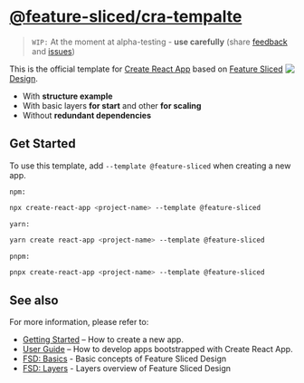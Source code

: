 # [@feature-sliced/cra-tempalte](https://www.npmjs.com/package/@feature-sliced/cra-template)

> `WIP:` At the moment at alpha-testing - **use carefully** (share [feedback](https://github.com/feature-sliced/cra-template/discussions/10) and [issues](https://github.com/feature-sliced/cra-template/issues))

<img src="https://avatars.githubusercontent.com/u/60469024?s=120&v=4" align="right">

This is the official template for [Create React App](https://github.com/facebook/create-react-app) based on [Feature Sliced Design](https://feature-sliced.design/).

- With **structure example**
- With basic layers **for start** and other **for scaling**
- Without **redundant dependencies**

## Get Started

To use this template, add `--template @feature-sliced` when creating a new app.

`npm:`

```bash
npx create-react-app <project-name> --template @feature-sliced
```

`yarn:`

```bash
yarn create react-app <project-name> --template @feature-sliced
```

`pnpm:`

```bash
pnpx create-react-app <project-name> --template @feature-sliced
```

## See also

For more information, please refer to:

- [Getting Started](https://create-react-app.dev/docs/getting-started) – How to create a new app.
- [User Guide](https://create-react-app.dev) – How to develop apps bootstrapped with Create React App.
- [FSD: Basics](https://feature-sliced.design/en/docs/get-started/basics) - Basic concepts of Feature Sliced Design
- [FSD: Layers](https://feature-sliced.design/en/docs/reference/layers) - Layers overview of Feature Sliced Design
